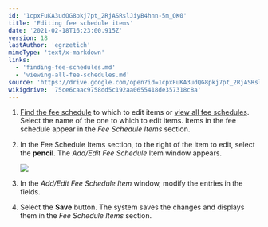 ```yaml
---
id: '1cpxFuKA3udQG8pkj7pt_2RjASRslJiyB4hnn-5m_QK0'
title: 'Editing fee schedule items'
date: '2021-02-18T16:23:00.915Z'
version: 18
lastAuthor: 'egrzetich'
mimeType: 'text/x-markdown'
links:
  - 'finding-fee-schedules.md'
  - 'viewing-all-fee-schedules.md'
source: 'https://drive.google.com/open?id=1cpxFuKA3udQG8pkj7pt_2RjASRslJiyB4hnn-5m_QK0'
wikigdrive: '75ce6caac9758dd5c192aa0655418de357318c8a'
---
```

1. [Find the fee schedule](finding-fee-schedules.md) to which to edit items or [view all fee schedules](viewing-all-fee-schedules.md). Select the name of the one to which to edit items. Items in the fee schedule appear in the <em>Fee Schedule Items</em> section.
2. In the Fee Schedule Items section, to the right of the item to edit, select the <strong>pencil</strong>. The <em>Add/Edit Fee Schedule</em> Item window appears.

   <img src="../editing-fee-schedule-items.assets/0674f2209233adcd24a0542da904c632.png" />  

3. In the <em>Add/Edit Fee Schedule Item</em> window, modify the entries in the fields.
4. Select the <strong>Save</strong> button. The system saves the changes and displays them in the <em>Fee Schedule Items</em> section.
